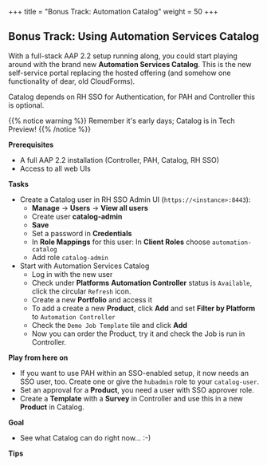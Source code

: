 +++
title = "Bonus Track: Automation Catalog"
weight = 50
+++

## Bonus Track: Using Automation Services Catalog

With a full-stack AAP 2.2 setup running along, you could start playing around with the brand new **Automation Services Catalog**. This is the new self-service portal replacing the hosted offering (and somehow one functionality of dear, old CloudForms).

Catalog depends on RH SSO for Authentication, for PAH and Controller this is optional.

{{% notice warning %}}
Remember it's early days; Catalog is in Tech Preview!
{{% /notice %}}


**Prerequisites**

* A full AAP 2.2 installation (Controller, PAH, Catalog, RH SSO)
* Access to all web UIs

**Tasks**

* Create a Catalog user in RH SSO Admin UI (`https://<instance>:8443`): 
  * **Manage** -> **Users** -> **View all users**
  * Create user **catalog-admin**
  * **Save**
  * Set a password in **Credentials**
  * In **Role Mappings** for this user: In **Client Roles** choose `automation-catalog`
  * Add role `catalog-admin`
* Start with Automation Services Catalog 
  * Log in with the new user
  * Check under **Platforms** **Automation Controller** status is `Available`, click the circular `Refresh` icon.
  * Create a new **Portfolio** and access it
  * To add a create a new **Product**, click **Add** and set **Filter by Platform** to `Automation Controller`
  * Check the `Demo Job Template` tile and click **Add** 
  * Now you can order the Product, try it and check the Job is run in Controller.

**Play from here on**

* If you want to use PAH within an SSO-enabled setup, it now needs an SSO user, too. Create one or give the `hubadmin` role to your `catalog-user`.
* Set an approval for a **Product**, you need a user with SSO approver role.
* Create a **Template** with a **Survey** in Controller and use this in a new **Product** in Catalog.

**Goal**

* See what Catalog can do right now... :-)

**Tips**

